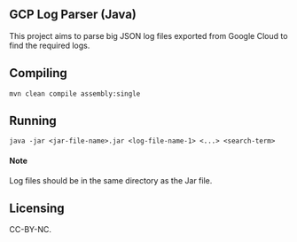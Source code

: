 ## GCP Log Parser (Java)
This project aims to parse big JSON log files exported from Google Cloud to find the required logs.

## Compiling

```
mvn clean compile assembly:single
```

## Running

```
java -jar <jar-file-name>.jar <log-file-name-1> <...> <search-term>
```

#### Note

Log files should be in the same directory as the Jar file.

## Licensing
CC-BY-NC.
